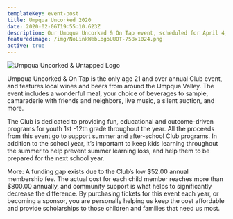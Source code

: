 ```yaml
---
templateKey: event-post
title: Umpqua Uncorked 2020
date: 2020-02-06T19:55:10.623Z
description: Our Umpqua Uncorked & On Tap event, scheduled for April 4, 2020, has been postponed.  Please check back for the rescheduled date, or contact Patti by email at plafreniere@bgcuv.org or phone 541-440-9505. Thank you for your support and understanding.
featuredimage: /img/NoLinkWebLogoUUOT-758x1024.png
active: true
---
```


![Umpqua Uncorked & Untapped Logo](/img/LOGOPage26BackgroundUncorked-1.png)

Umpqua Uncorked & On Tap is the only age 21 and over annual Club event, and features local wines and beers from around the Umpqua Valley. The event includes a wonderful meal, your choice of beverages to sample, camaraderie with friends and neighbors, live music, a silent auction, and more.

The Club is dedicated to providing fun, educational and outcome-driven programs for youth 1st -12th grade throughout the year. All the proceeds from this event go to support summer and after-school Club programs. In addition to the school year, it’s important to keep kids learning throughout the summer to help prevent summer learning loss, and help them to be prepared for the next school year.

More:
A funding gap exists due to the Club’s low $52.00 annual membership fee. The actual cost for each child member reaches more than $800.00 annually, and community support is what helps to significantly decrease the difference. By purchasing tickets for this event each year, or becoming a sponsor, you are personally helping us keep the cost affordable and provide scholarships to those children and families that need us most.
